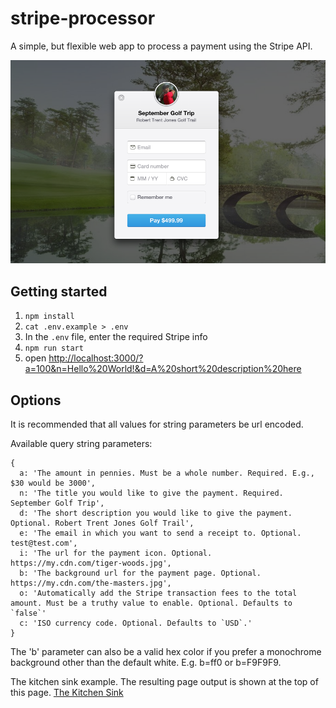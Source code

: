 # stripe-processor
A simple, but flexible web app to process a payment using the Stripe API.

![The Kitchen Sink](/stripe-payment.png)

## Getting started

1. `npm install`
1. `cat .env.example > .env`
1. In the `.env` file, enter the required Stripe info
1. `npm run start`
1. open [http://localhost:3000/?a=100&n=Hello%20World!&d=A%20short%20description%20here](http://localhost:3000/?a=100&n=Hello%20World!&d=A%20short%20description%20here)

## Options
It is recommended that all values for string parameters be url encoded.

Available query string parameters:
```
{
  a: 'The amount in pennies. Must be a whole number. Required. E.g., $30 would be 3000',
  n: 'The title you would like to give the payment. Required. September Golf Trip',
  d: 'The short description you would like to give the payment. Optional. Robert Trent Jones Golf Trail',
  e: 'The email in which you want to send a receipt to. Optional. test@test.com',
  i: 'The url for the payment icon. Optional. https://my.cdn.com/tiger-woods.jpg',
  b: 'The background url for the payment page. Optional. https://my.cdn.com/the-masters.jpg',
  o: 'Automatically add the Stripe transaction fees to the total amount. Must be a truthy value to enable. Optional. Defaults to `false`'
  c: 'ISO currency code. Optional. Defaults to `USD`.'
}
```
The 'b' parameter can also be a valid hex color if you prefer a monochrome background other than the default white. E.g. b=ff0 or b=F9F9F9.

The kitchen sink example. The resulting page output is shown at the top of this page.
[The Kitchen Sink](http://localhost:3000/?&b=http://goo.gl/oS7JcT&c=USD&o=false&n=September%20Golf%20Trip&d=Robert%20Trent%20Jones%20Golf%20Trail&f=Nate&l=Clark&a=49999&i=http://goo.gl/n5dbYn)

